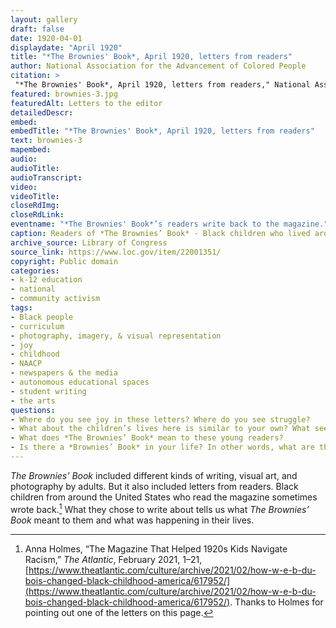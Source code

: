 ```yaml
--- 
layout: gallery
draft: false
date: 1920-04-01
displaydate: "April 1920"
title: "*The Brownies' Book*, April 1920, letters from readers"
author: National Association for the Advancement of Colored People
citation: >
 "*The Brownies' Book*, April 1920, letters from readers," National Association for the Advancement of Colored People, in New York City Civil Rights History Project, Accessed: [Month Day, Year], https://nyccivilrightshistory.org/gallery/brownies3.
featured: brownies-3.jpg
featuredAlt: Letters to the editor
detailedDescr: 
embed: 
embedTitle: "*The Brownies' Book*, April 1920, letters from readers"
text: brownies-3
mapembed: 
audio: 
audioTitle: 
audioTranscript: 
video: 
videoTitle: 
closeRdImg: 
closeRdLink: 
eventname: "*The Brownies' Book*’s readers write back to the magazine."
caption: Readers of *The Brownies’ Book* - Black children who lived around the United States - wrote back to the magazine about their lives, their hopes, and what the magazine meant to them.
archive_source: Library of Congress
source_link: https://www.loc.gov/item/22001351/
copyright: Public domain
categories: 
- k-12 education
- national
- community activism
tags: 
- Black people
- curriculum
- photography, imagery, & visual representation
- joy
- childhood 
- NAACP
- newspapers & the media
- autonomous educational spaces
- student writing
- the arts
questions: 
- Where do you see joy in these letters? Where do you see struggle? 
- What about the children’s lives here is similar to your own? What seems different? 
- What does *The Brownies’ Book* mean to these young readers? 
- Is there a *Brownies’ Book* in your life? In other words, what are the places where you read about news, people, and ideas in a community that matters to you?
--- 
```


*The Brownies’ Book* included different kinds of writing, visual art, and photography by adults. But it also included letters from readers. Black children from around the United States who read the magazine sometimes wrote back.[^1] What they chose to write about tells us what *The Brownies’ Book* meant to them and what was happening in their lives.

[^1]: Anna Holmes, “The Magazine That Helped 1920s Kids Navigate Racism,” *The Atlantic*, February 2021, 1–21, [https://www.theatlantic.com/culture/archive/2021/02/how-w-e-b-du-bois-changed-black-childhood-america/617952/](https://www.theatlantic.com/culture/archive/2021/02/how-w-e-b-du-bois-changed-black-childhood-america/617952/). Thanks to Holmes for pointing out one of the letters on this page.

